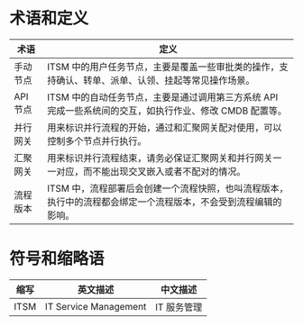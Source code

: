 # 术语和定义

| 术语 | 定义 |
| ------- | -- |
| 手动节点 | ITSM 中的用户任务节点，主要是覆盖一些审批类的操作，支持确认、转单、派单、认领、挂起等常见操作场景。|
| API 节点 | ITSM 中的自动任务节点，主要是通过调用第三方系统 API 完成一些系统间的交互，如执行作业、修改 CMDB 配置等。|
| 并行网关 | 用来标识并行流程的开始，通过和汇聚网关配对使用，可以控制多个节点并行执行。|
| 汇聚网关 | 用来标识并行流程结束，请务必保证汇聚网关和并行网关一一对应，而不能出现交叉嵌入或者不配对的情况。|
| 流程版本 | ITSM 中，流程部署后会创建一个流程快照，也叫流程版本，执行中的流程都会绑定一个流程版本，不会受到流程编辑的影响。|

# 符号和缩略语

| 缩写 | 英文描述 | 中文描述 |
| ---- | --------------------- | --------- |
| ITSM | IT Service Management | IT 服务管理 |
